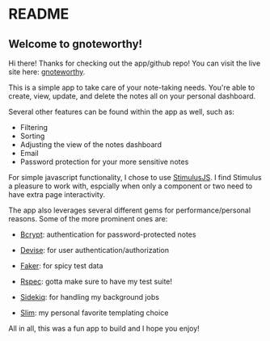 # README

## Welcome to gnoteworthy!

Hi there! Thanks for checking out the app/github repo! You can visit the
live site here: [gnoteworthy](https://gnoteworthy.herokuapp.com).

This is a simple app to take care of your note-taking needs. You're able
to create, view, update, and delete the notes all on your personal dashboard.

Several other features can be found within the app as well, such as:
* Filtering
* Sorting
* Adjusting the view of the notes dashboard
* Email
* Password protection for your more sensitive notes

For simple javascript functionality, I chose to use
[StimulusJS](https://stimulusjs.org/). I find
Stimulus a pleasure to work with, espcially when only a component or two
need to have extra page interactivity.

The app also leverages several different gems for performance/personal
reasons. Some of the more prominent ones are:
* [Bcrypt](https://github.com/codahale/bcrypt-ruby):
  authentication for password-protected notes

* [Devise](https://github.com/heartcombo/devise):
  for user authentication/authorization

* [Faker](https://github.com/faker-ruby/faker):
  for spicy test data

* [Rspec](https://github.com/rspec/rspec-rails):
  gotta make sure to have my test suite!

* [Sidekiq](https://github.com/mperham/sidekiq):
  for handling my background jobs

* [Slim](https://github.com/slim-template/slim):
  my personal favorite templating choice

All in all, this was a fun app to build and I hope you enjoy!
